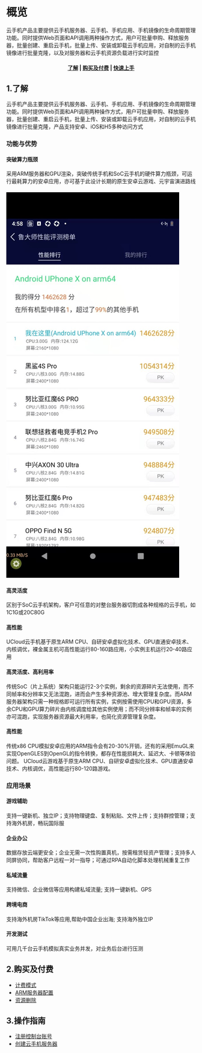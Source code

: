 <!-- 以下是参考的目录模版，旨在建议产品文档应该包含的内容模块。实际章节划分可根据实际内容进行调整 -->
# 概览

云手机产品主要提供云手机服务器、云手机、手机应用、手机镜像的生命周期管理功能。同时提供Web页面和API调用两种操作方式，用户可批量申购、释放服务器，批量创建、重启云手机，批量上传、安装或卸载云手机应用，对自制的云手机镜像进行批量克隆，以及对服务器和云手机资源负载进行实时监控

#### <center>  [了解](#_1了解)   |   [购买及付费](#_2购买及付费)   |   [快速上手](#_3操作指南)  </center>  

## 1.了解

云手机产品主要提供云手机服务器、云手机、手机应用、手机镜像的生命周期管理功能。同时提供Web页面和API调用两种操作方式，用户可批量申购、释放服务器，批量创建、重启云手机，批量上传、安装或卸载云手机应用，对自制的云手机镜像进行批量克隆，产品支持安卓、iOS和H5多种访问方式

### 功能与优势
#### 突破算力瓶颈
采用ARM服务器和GPU渲染，突破传统手机和SoC云手机的硬件算力瓶颈，可运行最耗算力的安卓应用，亦可基于此设计长期的原生安卓云游戏、元宇宙演进路线
#### ![img](images/SL.jpg)
#### 高灵活度
区别于SoC云手机架构，客户可任意的对整台服务器切割成各种规格的云手机，如1C1G或20C80G
#### 高性能
UCloud云手机基于原生ARM CPU、自研安卓虚拟化技术、GPU直通安卓技术、内核调优，裸金属主机可高性能运行80-160路应用，小实例主机运行20-40路应用
#### 高灵活度、高利用率
传统SoC（片上系统）架构只能运行2-3个实例，剩余的资源碎片无法使用，而不同帧率和分辨率又无法混跑，进而会产生多种资源池、增大管理复杂度。而ARM服务器架构只需一种规格即可运行所有实例，实例按需使用CPU和GPU资源，多余CPU和GPU算力碎片由内核调度给其他实例使用；而不同分辨率和帧率的实例亦可混跑，实现服务器资源最大利用率，也简化资源管理复杂度。
####  高性能
传统x86 CPU模拟安卓应用的ARM指令会有20-30%开销，还有的采用EmuGL来实现OpenGLES到OpenGL的指令转换，都存在性能损耗大、延迟大、卡顿等体验问题。
UCloud云游戏基于原生ARM CPU、自研安卓虚拟化技术、GPU直通安卓技术、内核调优，高性能运行80-120路游戏。

### 应用场景
#### 游戏辅助
支持一键新机、独立IP；支持物理键盘、复制粘贴、文件上传；支持群控管理；支持海外机房，畅玩国际服
#### 企业办公
数据存放云端更安全；企业无需一次性购置真机，按需租赁轻资产管理；支持多人同屏协同，帮助客户远程一对一指导；可通过RPA自动化脚本处理机械重复工作
#### 私域流量
支持微信、企业微信等应用构建私域流量; 支持一键新机、GPS
#### 跨境电商
支持海外机房TikTok等应用,帮助中国企业出海; 支持海外独立IP
#### 开发测试
可用几千台云手机模拟真实业务并发，对业务后台进行压测


## 2.购买及付费

* [计费模式](/uphone/price#计费模式)
* [ARM服务器配置](/uphone/price#AMR服务器配置)
* [资源删除](/uphone/price#资源删除) 


## 3.操作指南

* [注册控制台账号](/uphone/signin#注册控制台账号)
* [创建云手机服务器](/uphone/signin#创建云手机服务器)



